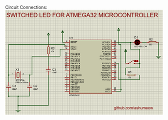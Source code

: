 Circuit Connections:
![](https://github.com/ashumeow/SwitchedLED-AVR/blob/master/source-files/switched-led-atmega32.png)
